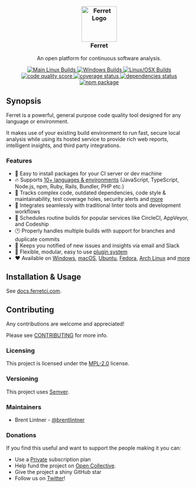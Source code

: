 <h3 align="center">
<img width="96px" style="background: none" src="https://user-images.githubusercontent.com/93340/37132572-47f33a4a-225c-11e8-910f-443d192f7faf.png" alt="Ferret Logo">
<br/>
Ferret
</h3>

<p align="center">
  An open platform for continuous software analysis.
</p>

<p align="center">
  <a href="https://circleci.com/gh/forthright/ferret">
    <img src="https://circleci.com/gh/forthright/ferret.svg?style=shield&circle-token=76807e9cc864afc2d2af7db4c744a0eae8b9fc00" alt="Main Linux Builds">
  </a>
  <a href="https://ci.appveyor.com/project/brentlintner/ferret/branch/master">
    <img src="https://ci.appveyor.com/api/projects/status/3qu5ih8n3iufpait/branch/master?svg=true" alt="Windows Builds">
  </a>
  <a href="https://travis-ci.org/forthright/ferret">
    <img src="https://travis-ci.org/forthright/ferret.svg?branch=master" alt="Linux/OSX Builds">
  </a>
  <a href="https://ferretci.com/~brentlintner/ferret">
    <img src="https://ferretci.com/api/v0/projects/ferret/badges/score?token=USryyHar5xQs7cBjNUdZ" alt="code quality score">
  </a>
  <a href="https://ferretci.com/~brentlintner/ferret">
    <img src="https://ferretci.com/api/v0/projects/ferret/badges/coverage?token=USryyHar5xQs7cBjNUdZ" alt="coverage status">
  </a>
  <a href="https://ferretci.com/~brentlintner/ferret">
    <img src="https://ferretci.com/api/v0/projects/ferret/badges/dependency?token=USryyHar5xQs7cBjNUdZ" alt="dependencies status">
  </a>
  <a href="https://www.npmjs.com/package/ferret">
    <img src="https://badge.fury.io/js/ferret.svg" alt="npm package">
  </a>
</p>

## Synopsis

Ferret is a powerful, general purpose code quality tool designed for any language or environment.

It makes use of your existing build environment to run fast, secure local analysis while using
its hosted service to provide rich web reports, intelligent insights, and third party integrations.

### Features

* :electric_plug: Easy to install packages for your CI server or dev machine
* :fire: Supports [10+ languages & environments](https://docs.ferretci.com/lang) (JavaScript, TypeScript, Node.js, npm, Ruby, Rails, Bundler, PHP etc.)
* :muscle: Tracks complex code, outdated dependencies, code style & maintainability, test coverage holes, security alerts and [more]()
* :raising_hand: Integrates seamlessly with traditional linter tools and development workflows
* :shower: Schedules routine builds for popular services like CircleCI, AppVeyor, and Codeship
* :clock2: Properly handles multiple builds with support for branches and duplicate commits
* :email: Keeps you notified of new issues and insights via email and Slack
* :wrench: Flexible, modular, easy to use [plugin system]()
* :hearts: Available on [Windows](), [macOS](), [Ubuntu](), [Fedora](), [Arch Linux]() and [more]()

## Installation & Usage

See [docs.ferretci.com](https://docs.ferretci.com).

## Contributing

Any contributions are welcome and appreciated!

Please see [CONTRIBUTING](CONTRIBUTING.md) for more info.

### Licensing

This project is licensed under the [MPL-2.0](LICENSE) license.

### Versioning

This project uses [Semver](http://semver.org).

### Maintainers

- Brent Lintner - [@brentlintner](http://github.com/brentlintner)

### Donations

If you find this useful and want to support the people making it you can:

* Use a [Private](https://ferretci.com/pricing) subscription plan
* Help fund the project on [Open Collective]().
* Give the project a shiny GitHub star
* Follow us on [Twitter](https://twitter.com/ferretci)!
